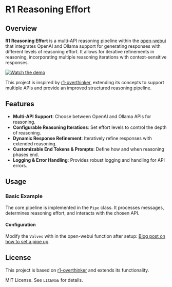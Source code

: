 # R1 Reasoning Effort

## Overview
**R1 Reasoning Effort** is a multi-API reasoning pipeline within the [open-webui](https://github.com/open-webui/open-webui) that integrates OpenAI and Ollama support for generating responses with different levels of reasoning effort. It allows for iterative refinements in reasoning, incorporating multiple reasoning iterations with context-sensitive responses.

[![Watch the demo](https://img.youtube.com/vi/9-w2yMoxQBM/0.jpg)](https://youtu.be/9-w2yMoxQBM)

This project is inspired by [r1-overthinker](https://github.com/qunash/r1-overthinker), extending its concepts to support multiple APIs and provide an improved structured reasoning pipeline.

## Features
- **Multi-API Support**: Choose between OpenAI and Ollama APIs for reasoning.
- **Configurable Reasoning Iterations**: Set effort levels to control the depth of reasoning.
- **Dynamic Response Refinement**: Iteratively refine responses with extended reasoning.
- **Customizable End Tokens & Prompts**: Define how and when reasoning phases end.
- **Logging & Error Handling**: Provides robust logging and handling for API errors.

## Usage
### Basic Example
The core pipeline is implemented in the `Pipe` class. It processes messages, determines reasoning effort, and interacts with the chosen API.

#### Configuration
Modify the `Valves` with in the open-webui function after setup:
[Blog post on how to set a pipe up](https://o1-at-home.hashnode.dev/run-o1-at-home-privately-think-respond-pipe-tutorial-with-open-webui-ollama)


## License
This project is based on [r1-overthinker](https://github.com/qunash/r1-overthinker) and extends its functionality.

MIT License. See `LICENSE` for details.

